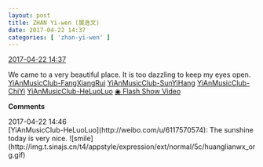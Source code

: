 ```yaml
---
layout: post
title: ZHAN Yi-wen (展逸文)
date: 2017-04-22 14:37
categories: [ 'zhan-yi-wen' ]
---
```


<div class="weibo-info">
  <a href="http://weibo.com/6108090526/EFGn4BJI1">2017-04-22 14:37</a>
</div>

We came to a very beautiful place. It is too dazzling to keep my eyes open. [YiAnMusicClub-FangXiangRui](http://weibo.com/u/6117583008) [YiAnMusicClub-SunYiHang](http://weibo.com/u/6108316220) [YiAnMusicClub-ChiYi](http://weibo.com/u/6117581836) [YiAnMusicClub-HeLuoLuo](http://weibo.com/u/6117570574) [◉ Flash Show Video](http://www.miaopai.com/show/xODQnqzK9QFOE4Mx6eShxX3F8Bt2ddaB.htm)

**Comments**

<div class="weibo-info">2017-04-22 14:46</div>
[YiAnMusicClub-HeLuoLuo](http://weibo.com/u/6117570574): The sunshine today is very nice. ![smile](http://img.t.sinajs.cn/t4/appstyle/expression/ext/normal/5c/huanglianwx_org.gif)
